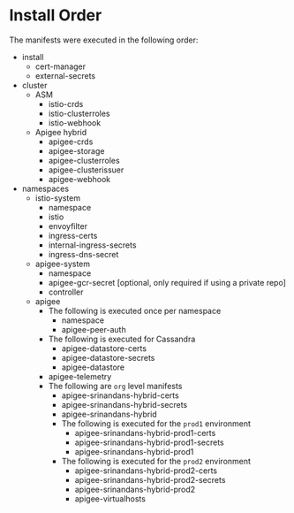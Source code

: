 # Install Order

The manifests were executed in the following order:

* install
  * cert-manager
  * external-secrets
* cluster
  * ASM
    * istio-crds
    * istio-clusterroles
    * istio-webhook
  * Apigee hybrid
    * apigee-crds
    * apigee-storage
    * apigee-clusterroles
    * apigee-clusterissuer
    * apigee-webhook
* namespaces
  * istio-system
    * namespace
    * istio
    * envoyfilter
    * ingress-certs
    * internal-ingress-secrets
    * ingress-dns-secret
  * apigee-system
    * namespace
    * apigee-gcr-secret [optional, only required if using a private repo]
    * controller
  * apigee
    * The following is executed once per namespace
      * namespace
      * apigee-peer-auth
    * The following is executed for Cassandra
      * apigee-datastore-certs
      * apigee-datastore-secrets
      * apigee-datastore
    * apigee-telemetry
    * The following are `org` level manifests
      * apigee-srinandans-hybrid-certs
      * apigee-srinandans-hybrid-secrets
      * apigee-srinandans-hybrid
      * The following is executed for the `prod1` environment
        * apigee-srinandans-hybrid-prod1-certs
        * apigee-srinandans-hybrid-prod1-secrets
        * apigee-srinandans-hybrid-prod1
      * The following is executed for the `prod2` environment
        * apigee-srinandans-hybrid-prod2-certs
        * apigee-srinandans-hybrid-prod2-secrets
        * apigee-srinandans-hybrid-prod2
        * apigee-virtualhosts
